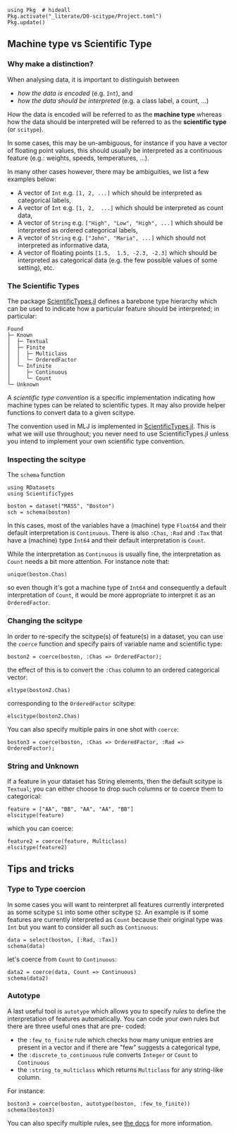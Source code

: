 <!--This file was generated, do not modify it.-->
````julia:ex1
using Pkg  # hideall
Pkg.activate("_literate/D0-scitype/Project.toml")
Pkg.update()
````

## Machine type vs Scientific Type

### Why make a distinction?

When analysing data, it is important to distinguish between

* *how the data is encoded* (e.g. `Int`), and
* *how the data should be interpreted* (e.g. a class label, a count, ...)

How the data is encoded will be referred to  as the **machine type** whereas how the data should be interpreted  will  be referred to   as the **scientific type** (or `scitype`).

In some cases, this may be un-ambiguous, for instance if you have a vector of floating point values, this should usually be interpreted as a continuous feature (e.g.: weights, speeds, temperatures, ...).

In many other cases however, there may be ambiguities, we list a few examples below:

* A vector  of `Int` e.g. `[1, 2, ...]` which should be interpreted as categorical labels,
* A vector of `Int` e.g. `[1, 2,  ...]` which should be interpreted as count data,
* A vector of `String` e.g. `["High", "Low", "High", ...]` which should  be  interpreted as ordered categorical labels,
* A vector of `String` e.g. `["John", "Maria", ...]` which should not interpreted as informative data,
* A vector of floating points `[1.5,  1.5, -2.3, -2.3]` which should be interpreted as categorical data (e.g. the few possible values of some setting), etc.

### The Scientific Types

The package [ScientificTypes.jl](https://github.com/JuliaAI/ScientificTypes.jl) defines a barebone type hierarchy which can be used to indicate how a particular feature should be interpreted; in particular:

```plaintext
Found
├─ Known
│  ├─ Textual
│  ├─ Finite
│  │  ├─ Multiclass
│  │  └─ OrderedFactor
│  └─ Infinite
│     ├─ Continuous
│     └─ Count
└─ Unknown
```

A *scientific type convention* is a specific implementation indicating how machine types can be related to scientific types. It may also provide helper functions to convert data to a given scitype.

The convention used in MLJ is implemented in [ScientificTypes.jl](https://github.com/JuliaAI/ScientificTypes.jl).
This is what we will use throughout; you never need to use ScientificTypes.jl
unless you intend to implement your own scientific type convention.

### Inspecting the scitype

The `schema` function

````julia:ex2
using RDatasets
using ScientificTypes

boston = dataset("MASS", "Boston")
sch = schema(boston)
````

In this cases, most of the variables have a (machine) type `Float64` and
their default  interpretation is `Continuous`.
There is also `:Chas`, `:Rad` and `:Tax` that have a (machine) type  `Int64`
and their default interpretation is `Count`.

While the interpretation as `Continuous` is usually fine, the interpretation
as `Count` needs a bit more attention.
For instance note that:

````julia:ex3
unique(boston.Chas)
````

so even  though it's got a machine type of `Int64` and consequently a
default  interpretation of `Count`, it would be more appropriate to interpret
it as an `OrderedFactor`.

### Changing the scitype

In order to re-specify the scitype(s) of  feature(s) in a dataset, you can
use the `coerce` function and  specify pairs of variable name and  scientific
type:

````julia:ex4
boston2 = coerce(boston, :Chas => OrderedFactor);
````

the effect of this is to convert the `:Chas` column to an ordered categorical
vector:

````julia:ex5
eltype(boston2.Chas)
````

corresponding to the `OrderedFactor` scitype:

````julia:ex6
elscitype(boston2.Chas)
````

You can also specify multiple pairs in one shot with `coerce`:

````julia:ex7
boston3 = coerce(boston, :Chas => OrderedFactor, :Rad => OrderedFactor);
````

### String and Unknown

If a feature in  your dataset has String elements, then the  default scitype
is `Textual`; you can either choose to  drop  such columns or to coerce them
to categorical:

````julia:ex8
feature = ["AA", "BB", "AA", "AA", "BB"]
elscitype(feature)
````

which you can coerce:

````julia:ex9
feature2 = coerce(feature, Multiclass)
elscitype(feature2)
````

## Tips and tricks

### Type to Type coercion

In  some cases you will want to reinterpret all features currently
interpreted as some scitype `S1` into some other scitype `S2`.
An example  is if some features are currently interpreted as `Count` because
their original type was `Int` but you  want  to  consider all such as
`Continuous`:

````julia:ex10
data = select(boston, [:Rad, :Tax])
schema(data)
````

let's coerce from `Count` to `Continuous`:

````julia:ex11
data2 = coerce(data, Count => Continuous)
schema(data2)
````

### Autotype

A last useful tool is `autotype` which allows you to specify *rules* to
define the interpretation of features automatically.
You can code your own rules but there are three useful ones that are pre-
coded:

* the `:few_to_finite` rule which checks how many unique entries are present
in a vector and if there are "few" suggests a categorical type,
* the `:discrete_to_continuous` rule converts `Integer` or `Count` to
`Continuous`
* the `:string_to_multiclass` which returns `Multiclass` for any string-like
column.

For instance:

````julia:ex12
boston3 = coerce(boston, autotype(boston, :few_to_finite))
schema(boston3)
````

You can also specify multiple rules, see [the docs](https://juliaai.github.io/ScientificTypes.jl/dev/#Automatic-type-conversion) for more information.

